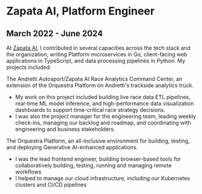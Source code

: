 # Zapata AI, Platform Engineer

## March 2022 - June 2024

At [Zapata AI](https://zapata.ai), I contributed in several capacities across
the tech stack and the organization, writing Platform microservices in Go,
client-facing web applications in TypeScript, and data processing pipelines in
Python. My projects included:

The Andretti Autosport/Zapata AI Race Analytics Command Center, an extension of
the Orquestra Platform on Andretti's trackside analytics truck.

- My work on this project included building live race data ETL pipelines,
  real-time ML model inference, and high-performance data visualization
  dashboards to support time-critical race strategy decisions.
- I was also the project manager for the engineering team, leading weekly
  check-ins, managing our backlog and roadmap, and coordinating with engineering
  and business stakeholders.

The Orquestra Platform, an all-inclusive environment for building, testing, and
deploying Generative AI-enhanced applications.

- I was the lead frontend engineer, building browser-based tools for
  collaboratively building, testing, running and managing remote workflows
- I helped to manage our cloud infrastructure, including our Kubernetes clusters
  and CI/CD pipelines
